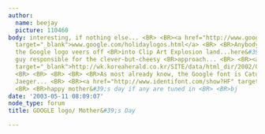 ```yaml
---
author:
  name: beejay
  picture: 110460
body: interesting, if nothing else... <BR> <BR><a href="http://www.google.com/holidaylogos.html"
  target="_blank">www.google.com/holidaylogos.html</a> <BR> <BR>Anybody cringe when
  the Google logo veers off <BR>into Clip Art Explosion land...here&#39;s <BR>the
  guy responsible for the clever-but-cheesy <BR>approach... <BR> <BR><a href="http://wk.koreaherald.co.kr/SITE/data/html_dir/2002/03/22/200203220003.asp"
  target="_blank">http://wk.koreaherald.co.kr/SITE/data/html_dir/2002/03/22/200203220003.asp</a>
  <BR> <BR> <BR> <BR> <BR>As most already know, the Google font is Catull by Gustav
  Jaeger... <BR> <BR><a href="http://www.identifont.com/show?HF" target="_blank">http://www.identifont.com/show?HF</a>
  <BR> <BR>happy mother&#39;s day if any are tuned in <BR> <BR>bj
date: '2003-05-11 08:09:07'
node_type: forum
title: GOOGLE logo/ Mother&#39;s Day

---
```

